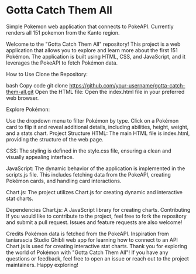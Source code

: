 # Gotta Catch Them All
Simple Pokemon web application that connects to PokeAPI. Currently renders all 151 pokemon from the Kanto region.

Welcome to the "Gotta Catch Them All" repository! This project is a web application that allows you to explore and learn more about the first 151 Pokémon. The application is built using HTML, CSS, and JavaScript, and it leverages the PokeAPI to fetch Pokémon data.

How to Use
Clone the Repository:

bash
Copy code
git clone https://github.com/your-username/gotta-catch-them-all.git
Open the HTML file:
Open the index.html file in your preferred web browser.

Explore Pokémon:

Use the dropdown menu to filter Pokémon by type.
Click on a Pokémon card to flip it and reveal additional details, including abilities, height, weight, and a stats chart.
Project Structure
HTML: The main HTML file is index.html, providing the structure of the web page.

CSS: The styling is defined in the style.css file, ensuring a clean and visually appealing interface.

JavaScript: The dynamic behavior of the application is implemented in the scripts.js file. This includes fetching data from the PokeAPI, creating Pokémon cards, and handling card interactions.

Chart.js: The project utilizes Chart.js for creating dynamic and interactive stat charts.

Dependencies
Chart.js: A JavaScript library for creating charts.
Contributing
If you would like to contribute to the project, feel free to fork the repository and submit a pull request. Issues and feature requests are also welcome!

Credits
Pokémon data is fetched from the PokeAPI.
Inspiration from taniarascia Studio Ghibli web app for learning how to connect to an API
Chart.js is used for creating interactive stat charts.
Thank you for exploring the world of Pokémon with "Gotta Catch Them All"! If you have any questions or feedback, feel free to open an issue or reach out to the project maintainers. Happy exploring!


